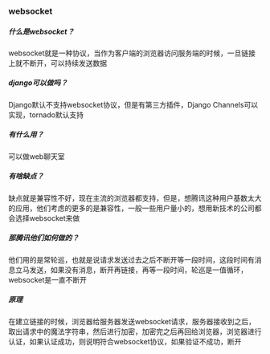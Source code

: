 ### websocket

##### 什么是websocket？

websocket就是一种协议，当作为客户端的浏览器访问服务端的时候，一旦链接上就不断开，可以持续发送数据

##### django可以做吗？

Django默认不支持websocket协议，但是有第三方插件，Django Channels可以实现，tornado默认支持

##### 有什么用？

可以做web聊天室

##### 有啥缺点？

缺点就是兼容性不好，现在主流的浏览器都支持，但是，想腾讯这种用户基数太大的应用，他们考虑的更多的是兼容性，一般一些用户量小的，想用新技术的公司都会选择websocket来做

##### 那腾讯他们如何做的？

他们用的是常轮巡，也就是说请求发送过去之后不断开等一段时间，这段时间有消息立马发送，如果没有消息，断开再链接，再等一段时间，轮巡是一值循环，websocket是一直不断开

##### 原理

在建立链接的时候，浏览器给服务器发送websocket请求，服务器接收到之后，取出请求中的魔法字符串，然后进行加密，加密完之后再回给浏览器，浏览器进行认证，如果认证成功，则说明符合websocket协议，如果验证不成功，断开







